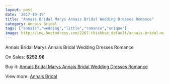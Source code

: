 ```yaml
---
layout: post
date: '2017-10-19'
title: "Annais Bridal Marys Annais Bridal Wedding Dresses Romance"
category: Annais Bridal
tags: ["annais","wedding","little","romance","unique"]
image: http://img.hectodress.com/2267-thickbox_default/annais-bridal-marys-annais-bridal-wedding-dresses-romance.jpg
---
```

Annais Bridal Marys Annais Bridal Wedding Dresses Romance

On Sales: **$252.96**
<a href="https://www.hectodress.com/annais-bridal/1358-annais-bridal-marys-annais-bridal-wedding-dresses-romance.html"><amp-img layout="responsive" width="600" height="600" src="//img.hectodress.com/2267-thickbox_default/annais-bridal-marys-annais-bridal-wedding-dresses-romance.jpg" alt="Annais Bridal Marys Annais Bridal Wedding Dresses Romance 0" /></a>
<a href="https://www.hectodress.com/annais-bridal/1358-annais-bridal-marys-annais-bridal-wedding-dresses-romance.html"><amp-img layout="responsive" width="600" height="600" src="//img.hectodress.com/2269-thickbox_default/annais-bridal-marys-annais-bridal-wedding-dresses-romance.jpg" alt="Annais Bridal Marys Annais Bridal Wedding Dresses Romance 1" /></a>
<a href="https://www.hectodress.com/annais-bridal/1358-annais-bridal-marys-annais-bridal-wedding-dresses-romance.html"><amp-img layout="responsive" width="600" height="600" src="//img.hectodress.com/2268-thickbox_default/annais-bridal-marys-annais-bridal-wedding-dresses-romance.jpg" alt="Annais Bridal Marys Annais Bridal Wedding Dresses Romance 2" /></a>

Buy it: [Annais Bridal Marys Annais Bridal Wedding Dresses Romance](https://www.hectodress.com/annais-bridal/1358-annais-bridal-marys-annais-bridal-wedding-dresses-romance.html "Annais Bridal Marys Annais Bridal Wedding Dresses Romance")

View more: [Annais Bridal](https://www.hectodress.com/18-annais-bridal "Annais Bridal")